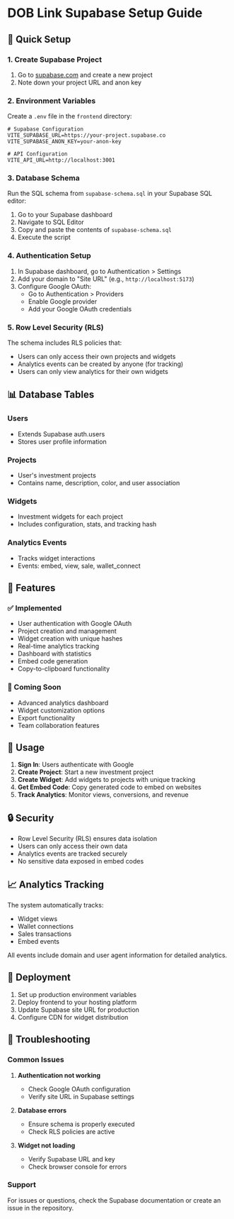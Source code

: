 # DOB Link Supabase Setup Guide

## 🚀 Quick Setup

### 1. Create Supabase Project

1. Go to [supabase.com](https://supabase.com) and create a new project
2. Note down your project URL and anon key

### 2. Environment Variables

Create a `.env` file in the `frontend` directory:

```env
# Supabase Configuration
VITE_SUPABASE_URL=https://your-project.supabase.co
VITE_SUPABASE_ANON_KEY=your-anon-key

# API Configuration
VITE_API_URL=http://localhost:3001
```

### 3. Database Schema

Run the SQL schema from `supabase-schema.sql` in your Supabase SQL editor:

1. Go to your Supabase dashboard
2. Navigate to SQL Editor
3. Copy and paste the contents of `supabase-schema.sql`
4. Execute the script

### 4. Authentication Setup

1. In Supabase dashboard, go to Authentication > Settings
2. Add your domain to "Site URL" (e.g., `http://localhost:5173`)
3. Configure Google OAuth:
   - Go to Authentication > Providers
   - Enable Google provider
   - Add your Google OAuth credentials

### 5. Row Level Security (RLS)

The schema includes RLS policies that:

- Users can only access their own projects and widgets
- Analytics events can be created by anyone (for tracking)
- Users can only view analytics for their own widgets

## 📊 Database Tables

### Users

- Extends Supabase auth.users
- Stores user profile information

### Projects

- User's investment projects
- Contains name, description, color, and user association

### Widgets

- Investment widgets for each project
- Includes configuration, stats, and tracking hash

### Analytics Events

- Tracks widget interactions
- Events: embed, view, sale, wallet_connect

## 🔧 Features

### ✅ Implemented

- User authentication with Google OAuth
- Project creation and management
- Widget creation with unique hashes
- Real-time analytics tracking
- Dashboard with statistics
- Embed code generation
- Copy-to-clipboard functionality

### 🚧 Coming Soon

- Advanced analytics dashboard
- Widget customization options
- Export functionality
- Team collaboration features

## 🎯 Usage

1. **Sign In**: Users authenticate with Google
2. **Create Project**: Start a new investment project
3. **Create Widget**: Add widgets to projects with unique tracking
4. **Get Embed Code**: Copy generated code to embed on websites
5. **Track Analytics**: Monitor views, conversions, and revenue

## 🔒 Security

- Row Level Security (RLS) ensures data isolation
- Users can only access their own data
- Analytics events are tracked securely
- No sensitive data exposed in embed codes

## 📈 Analytics Tracking

The system automatically tracks:

- Widget views
- Wallet connections
- Sales transactions
- Embed events

All events include domain and user agent information for detailed analytics.

## 🚀 Deployment

1. Set up production environment variables
2. Deploy frontend to your hosting platform
3. Update Supabase site URL for production
4. Configure CDN for widget distribution

## 🐛 Troubleshooting

### Common Issues

1. **Authentication not working**

   - Check Google OAuth configuration
   - Verify site URL in Supabase settings

2. **Database errors**

   - Ensure schema is properly executed
   - Check RLS policies are active

3. **Widget not loading**
   - Verify Supabase URL and key
   - Check browser console for errors

### Support

For issues or questions, check the Supabase documentation or create an issue in the repository.
